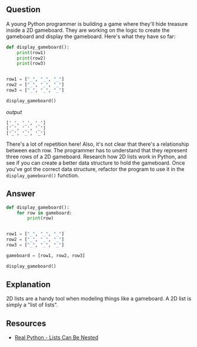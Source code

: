 ## Question

A young Python programmer is building a game where they'll hide treasure inside a 2D gameboard. They are working on the logic to create the gameboard and display the gameboard. Here's what they have so far:

```python
def display_gameboard():
    print(row1)
    print(row2)
    print(row3)


row1 = ["_", "_", "_"]
row2 = ["_", "_", "_"]
row3 = ["_", "_", "_"]

display_gameboard()
```

*output*
```text
['_', '_', '_']
['_', '_', '_']
['_', '_', '_']
```

There's a lot of repetition here! Also, it's not clear that there's a relationship between each row. The programmer has to understand that they represent three rows of a 2D gameboard. Research how 2D lists work in Python, and see if you can create a better data structure to hold the gameboard. Once you've got the correct data structure, refactor the program to use it in the `display_gameboard()` function.

## Answer

```python
def display_gameboard():
    for row in gameboard:
        print(row)


row1 = ["_", "_", "_"]
row2 = ["_", "_", "_"]
row3 = ["_", "_", "_"]

gameboard = [row1, row2, row3]

display_gameboard()
```

## Explanation

2D lists are a handy tool when modeling things like a gameboard. A 2D list is simply a "list of lists".

## Resources

-   [Real Python - Lists Can Be Nested](https://realpython.com/python-lists-tuples/#lists-can-be-nested)
